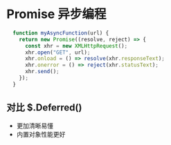 # Promise 异步编程
```js
  function myAsyncFunction(url) {
    return new Promise((resolve, reject) => {
      const xhr = new XMLHttpRequest();
      xhr.open("GET", url);
      xhr.onload = () => resolve(xhr.responseText);
      xhr.onerror = () => reject(xhr.statusText);
      xhr.send();
    });
  }
```
## 对比 $.Deferred()
- 更加清晰易懂
- 内置对象性能更好
